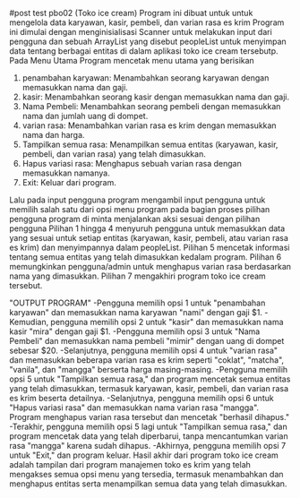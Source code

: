 #post test pbo02 (Toko ice cream)
Program ini dibuat untuk untuk mengelola data karyawan, kasir, pembeli, dan varian rasa es krim
Program ini dimulai dengan menginisialisasi Scanner untuk melakukan input dari pengguna dan sebuah ArrayList yang disebut peopleList untuk menyimpan data tentang berbagai entitas di dalam aplikasi toko ice cream tersebutp.
Pada Menu Utama Program mencetak menu utama yang berisikan
1. penambahan karyawan: Menambahkan seorang karyawan dengan memasukkan nama dan gaji.
2. kasir: Menambahkan seorang kasir dengan memasukkan nama dan gaji.
3. Nama Pembeli: Menambahkan seorang pembeli dengan memasukkan nama dan jumlah uang di dompet.
4. varian rasa: Menambahkan varian rasa es krim dengan memasukkan nama dan harga.
5. Tampilkan semua rasa: Menampilkan semua entitas (karyawan, kasir, pembeli, dan varian rasa) yang telah dimasukkan.
6. Hapus variasi rasa: Menghapus sebuah varian rasa dengan memasukkan namanya.
7. Exit: Keluar dari program.

Lalu pada input pengguna program mengambil input pengguna untuk memilih salah satu dari opsi menu program 
pada bagian proses pilihan pengguna program di minta menjalankan aksi sesuai dengan pilihan pengguna 
Pilihan 1 hingga 4 menyuruh pengguna untuk memasukkan data yang sesuai untuk setiap entitas (karyawan, kasir, pembeli, atau varian rasa es krim) dan menyimpannya dalam peopleList.
Pilihan 5 mencetak informasi tentang semua entitas yang telah dimasukkan kedalam program.
Pilihan 6 memungkinkan pengguna/admin untuk menghapus varian rasa berdasarkan nama yang dimasukkan.
Pilihan 7 mengakhiri program toko ice cream tersebut.

"OUTPUT PROGRAM"
-Pengguna memilih opsi 1 untuk "penambahan karyawan" dan memasukkan nama karyawan "nami" dengan gaji $1.
-Kemudian, pengguna memilih opsi 2 untuk "kasir" dan memasukkan nama kasir "mira" dengan gaji $1.
-Pengguna memilih opsi 3 untuk "Nama Pembeli" dan memasukkan nama pembeli "mimir" dengan uang di dompet sebesar $20.
-Selanjutnya, pengguna memilih opsi 4 untuk "varian rasa" dan memasukkan beberapa varian rasa es krim seperti "coklat", "matcha", "vanila", dan "mangga" berserta harga masing-masing.
-Pengguna memilih opsi 5 untuk "Tampilkan semua rasa," dan program mencetak semua entitas yang telah dimasukkan, termasuk karyawan, kasir, pembeli, dan varian rasa es krim beserta detailnya.
-Selanjutnya, pengguna memilih opsi 6 untuk "Hapus variasi rasa" dan memasukkan nama varian rasa "mangga". Program menghapus varian rasa tersebut dan mencetak "berhasil dihapus."
-Terakhir, pengguna memilih opsi 5 lagi untuk "Tampilkan semua rasa," dan program mencetak data yang telah diperbarui, tanpa mencantumkan varian rasa "mangga" karena sudah dihapus.
-Akhirnya, pengguna memilih opsi 7 untuk "Exit," dan program keluar.
Hasil akhir dari program toko ice cream adalah tampilan dari program manajemen toko es krim yang telah mengakses semua opsi menu yang tersedia, termasuk menambahkan dan menghapus entitas serta menampilkan semua data yang telah dimasukkan.




